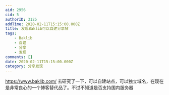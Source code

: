 ```yaml
---
aid: 2956
cid: 5
authorID: 3125
addTime: 2020-02-11T15:15:00.000Z
title: 发现Baklib可以自建分享帖
tags:
    - Baklib
    - 自建
    - 分享
    - 发现
comments: []
date: 2020-02-11T15:15:00.000Z
category: 分享发现
---
```


https://www.baklib.com/ 去研究了一下，可以自建站点，可以独立域名，在现在是非常良心的一个博客替代品了。不过不知道是否支持国内服务器
